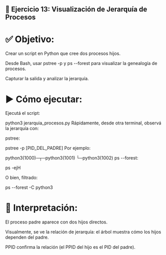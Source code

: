## 🌲 Ejercicio 13: Visualización de Jerarquía de Procesos

# ✅ Objetivo:
Crear un script en Python que cree dos procesos hijos.

Desde Bash, usar pstree -p y ps --forest para visualizar la genealogía de procesos.

Capturar la salida y analizar la jerarquía.

# ▶️ Cómo ejecutar:
Ejecutá el script:

python3 jerarquia_procesos.py
Rápidamente, desde otra terminal, observá la jerarquía con:

pstree:

pstree -p [PID_DEL_PADRE]
Por ejemplo:


python3(1000)─┬─python3(1001)
             └─python3(1002)
ps --forest:


ps -ejH

O bien, filtrado:

ps --forest -C python3

# 🧠 Interpretación:
El proceso padre aparece con dos hijos directos.

Visualmente, se ve la relación de jerarquía: el árbol muestra cómo los hijos dependen del padre.

PPID confirma la relación (el PPID del hijo es el PID del padre).